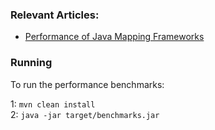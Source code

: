 ### Relevant Articles: 

- [Performance of Java Mapping Frameworks](http://www.baeldung.com/java-performance-mapping-frameworks)

### Running

 To run the performance benchmarks:

1: `mvn clean install`   
2: `java -jar target/benchmarks.jar`